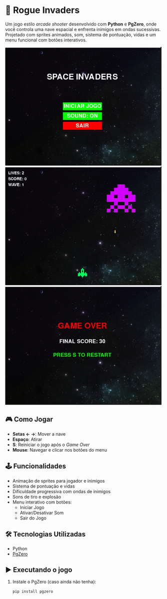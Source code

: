 # 🚀 Rogue Invaders

Um jogo estilo *arcade shooter* desenvolvido com **Python** e **PgZero**, onde você controla uma nave espacial e enfrenta inimigos em ondas sucessivas. Projetado com sprites animados, som, sistema de pontuação, vidas e um menu funcional com botões interativos.

![screenshot](/images/tela01.png) <!-- Substitua pelo nome correto do arquivo de imagem, se houver -->
![screenshot](/images/tela02.png) <!-- Substitua pelo nome correto do arquivo de imagem, se houver -->
![screenshot](/images/tela03.png) <!-- Substitua pelo nome correto do arquivo de imagem, se houver -->


## 🎮 Como Jogar

- **Setas ← →**: Mover a nave
- **Espaço**: Atirar
- **S**: Reiniciar o jogo após o *Game Over*
- **Mouse**: Navegar e clicar nos botões do menu

## 🕹️ Funcionalidades

- Animação de sprites para jogador e inimigos
- Sistema de pontuação e vidas
- Dificuldade progressiva com ondas de inimigos
- Sons de tiro e explosão
- Menu interativo com botões:
  - Iniciar Jogo
  - Ativar/Desativar Som
  - Sair do Jogo

## 🛠️ Tecnologias Utilizadas

- Python
- [PgZero](https://pygame-zero.readthedocs.io/en/stable/)

## ▶️ Executando o jogo

1. Instale o PgZero (caso ainda não tenha):
   ```bash
   pip install pgzero
